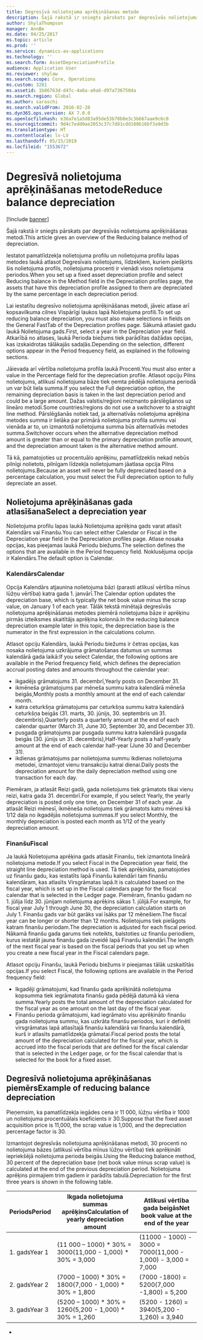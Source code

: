 ```yaml
---
title: Degresīvā nolietojuma aprēķināšanas metode
description: Šajā rakstā ir sniegts pārskats par degresīvās nolietojuma aprēķināšanas metodi.
author: ShylaThompson
manager: AnnBe
ms.date: 04/25/2017
ms.topic: article
ms.prod: ''
ms.service: dynamics-ax-applications
ms.technology: ''
ms.search.form: AssetDepreciationProfile
audience: Application User
ms.reviewer: shylaw
ms.search.scope: Core, Operations
ms.custom: 3281
ms.assetid: 1b86763d-d47c-4a6a-a9a6-d97a736750da
ms.search.region: Global
ms.author: saraschi
ms.search.validFrom: 2016-02-28
ms.dyn365.ops.version: AX 7.0.0
ms.openlocfilehash: e36a7e1a5d83a95de53b70b8e3c3b667aae9c6c0
ms.sourcegitcommit: 9d4c7edd0ae2053c37c7d81cdd180b16bf3a9d3b
ms.translationtype: HT
ms.contentlocale: lv-LV
ms.lasthandoff: 05/15/2019
ms.locfileid: "1553672"
---
```

# <a name="reduce-balance-depreciation"></a><span data-ttu-id="5d287-103">Degresīvā nolietojuma aprēķināšanas metode</span><span class="sxs-lookup"><span data-stu-id="5d287-103">Reduce balance depreciation</span></span>

[!include [banner](../includes/banner.md)]

<span data-ttu-id="5d287-104">Šajā rakstā ir sniegts pārskats par degresīvās nolietojuma aprēķināšanas metodi.</span><span class="sxs-lookup"><span data-stu-id="5d287-104">This article gives an overview of the Reducing balance method of depreciation.</span></span>

<span data-ttu-id="5d287-105">Iestatot pamatlīdzekļa nolietojuma profilu un nolietojuma profilu lapas metodes laukā atlasot Degresīvais nolietojums, līdzekļiem, kuriem piešķirts šis nolietojuma profils, nolietojuma procenti ir vienādi visos nolietojuma periodos.</span><span class="sxs-lookup"><span data-stu-id="5d287-105">When you set up a fixed asset depreciation profile and select Reducing balance in the Method field in the Depreciation profiles page, the assets that have this depreciation profile assigned to them are depreciated by the same percentage in each depreciation period.</span></span>

<span data-ttu-id="5d287-106">Lai iestatītu degresīvo nolietojuma aprēķināšanas metodi, jāveic atlase arī kopsavilkuma cilnes Vispārīgi laukos lapā Nolietojuma profili.</span><span class="sxs-lookup"><span data-stu-id="5d287-106">To set up reducing balance depreciation, you must also make selections in fields on the General FastTab of the Depreciation profiles page.</span></span> <span data-ttu-id="5d287-107">Sākumā atlasiet gadu laukā Nolietojuma gads.</span><span class="sxs-lookup"><span data-stu-id="5d287-107">First, select a year in the Depreciation year field.</span></span> <span data-ttu-id="5d287-108">Atkarībā no atlases, laukā Perioda biežums tiek parādītas dažādas opcijas, kas izskaidrotas tālākajās sadaļās.</span><span class="sxs-lookup"><span data-stu-id="5d287-108">Depending on the selection, different options appear in the Period frequency field, as explained in the following sections.</span></span> 

<span data-ttu-id="5d287-109">Jāievada arī vērtība nolietojuma profila laukā Procenti.</span><span class="sxs-lookup"><span data-stu-id="5d287-109">You must also enter a value in the Percentage field for the depreciation profile.</span></span> <span data-ttu-id="5d287-110">Atlasot opciju Pilns nolietojums, atlikusī nolietojuma bāze tiek ņemta pēdējā nolietojuma periodā un var būt liela summa.</span><span class="sxs-lookup"><span data-stu-id="5d287-110">If you select the Full depreciation option, the remaining depreciation basis is taken in the last depreciation period and could be a large amount.</span></span> <span data-ttu-id="5d287-111">Dažas valstis/reģioni neizmanto pārslēgšanos uz lineāro metodi.</span><span class="sxs-lookup"><span data-stu-id="5d287-111">Some countries/regions do not use a switchover to a straight line method.</span></span> <span data-ttu-id="5d287-112">Pārslēgšanās notiek tad, ja alternatīvās nolietojuma aprēķina metodes summa ir lielāka par primārā nolietojuma profila summu vai vienāda ar to, un izmantotā nolietojuma summa būs alternatīvās metodes summa.</span><span class="sxs-lookup"><span data-stu-id="5d287-112">Switchover occurs when the alternative depreciation method amount is greater than or equal to the primary depreciation profile amount, and the depreciation amount taken is the alternative method amount.</span></span> 

<span data-ttu-id="5d287-113">Tā kā, pamatojoties uz procentuālo aprēķinu, pamatlīdzeklis nekad nebūs pilnīgi nolietots, pilnīgam līdzekļa nolietojumam jāatlasa opcija Pilns nolietojums.</span><span class="sxs-lookup"><span data-stu-id="5d287-113">Because an asset will never be fully depreciated based on a percentage calculation, you must select the Full depreciation option to fully depreciate an asset.</span></span>

## <a name="select-a-depreciation-year"></a><span data-ttu-id="5d287-114">Nolietojuma aprēķināšanas gada atlasīšana</span><span class="sxs-lookup"><span data-stu-id="5d287-114">Select a depreciation year</span></span>
<span data-ttu-id="5d287-115">Nolietojuma profilu lapas laukā Nolietojuma aprēķina gads varat atlasīt Kalendārs vai Finanšu.</span><span class="sxs-lookup"><span data-stu-id="5d287-115">You can select either Calendar or Fiscal in the Depreciation year field in the Depreciation profiles page.</span></span> <span data-ttu-id="5d287-116">Atlase nosaka opcijas, kas pieejamas laukā Periodu biežums.</span><span class="sxs-lookup"><span data-stu-id="5d287-116">The selection defines the options that are available in the Period frequency field.</span></span> <span data-ttu-id="5d287-117">Noklusējuma opcija ir Kalendārs.</span><span class="sxs-lookup"><span data-stu-id="5d287-117">The default option is Calendar.</span></span>

### <a name="calendar"></a><span data-ttu-id="5d287-118">Kalendārs</span><span class="sxs-lookup"><span data-stu-id="5d287-118">Calendar</span></span>

<span data-ttu-id="5d287-119">Opcija Kalendārs atjaunina nolietojuma bāzi (parasti atlikusī vērtība mīnus lūžņu vērtība) katra gada 1. janvārī.</span><span class="sxs-lookup"><span data-stu-id="5d287-119">The Calendar option updates the depreciation base, which is typically the net book value minus the scrap value, on January 1 of each year.</span></span> <span data-ttu-id="5d287-120">Tālāk tekstā minētajā degresīvās nolietojuma aprēķināšanas metodes piemērā nolietojuma bāze ir aprēķinu pirmās izteiksmes skaitītājs aprēķina kolonnā.</span><span class="sxs-lookup"><span data-stu-id="5d287-120">In the reducing balance depreciation example later in this topic, the depreciation base is the numerator in the first expression in the calculations column.</span></span> 

<span data-ttu-id="5d287-121">Atlasot opciju Kalendārs, laukā Periodu biežums ir četras opcijas, kas nosaka nolietojuma uzkrājuma grāmatošanas datumus un summas kalendārā gada laikā:</span><span class="sxs-lookup"><span data-stu-id="5d287-121">If you select Calendar, the following options are available in the Period frequency field, which defines the depreciation accrual posting dates and amounts throughout the calendar year:</span></span>

-   <span data-ttu-id="5d287-122">ikgadējs grāmatojums 31. decembrī,</span><span class="sxs-lookup"><span data-stu-id="5d287-122">Yearly posts on December 31.</span></span>
-   <span data-ttu-id="5d287-123">ikmēneša grāmatojums par mēneša summu katra kalendārā mēneša beigās,</span><span class="sxs-lookup"><span data-stu-id="5d287-123">Monthly posts a monthly amount at the end of each calendar month.</span></span>
-   <span data-ttu-id="5d287-124">katra ceturkšņa grāmatojums par ceturkšņa summu katra kalendārā ceturkšņa beigās (31. marts, 30. jūnijs, 30. septembris un 31. decembris),</span><span class="sxs-lookup"><span data-stu-id="5d287-124">Quarterly posts a quarterly amount at the end of each calendar quarter (March 31, June 30, September 30, and December 31).</span></span>
-   <span data-ttu-id="5d287-125">pusgada grāmatojums par pusgada summu katra kalendārā pusgada beigās (30. jūnijs un 31. decembris),</span><span class="sxs-lookup"><span data-stu-id="5d287-125">Half-Yearly posts a half-yearly amount at the end of each calendar half-year (June 30 and December 31).</span></span>
-   <span data-ttu-id="5d287-126">ikdienas grāmatojums par nolietojuma summu ikdienas nolietojuma metodei, izmantojot vienu transakciju katrai dienai.</span><span class="sxs-lookup"><span data-stu-id="5d287-126">Daily posts the depreciation amount for the daily depreciation method using one transaction for each day.</span></span>

<span data-ttu-id="5d287-127">Piemēram, ja atlasāt Reizi gadā, gada nolietojums tiek grāmatots tikai vienu reizi, katra gada 31. decembrī.</span><span class="sxs-lookup"><span data-stu-id="5d287-127">For example, if you select Yearly, the yearly depreciation is posted only one time, on December 31 of each year.</span></span> <span data-ttu-id="5d287-128">Ja atlasāt Reizi mēnesī, ikmēneša nolietojums tiek grāmatots katru mēnesi kā 1/12 daļa no ikgadējās nolietojuma summas.</span><span class="sxs-lookup"><span data-stu-id="5d287-128">If you select Monthly, the monthly depreciation is posted each month as 1/12 of the yearly depreciation amount.</span></span>

### <a name="fiscal"></a><span data-ttu-id="5d287-129">Finanšu</span><span class="sxs-lookup"><span data-stu-id="5d287-129">Fiscal</span></span>

<span data-ttu-id="5d287-130">Ja laukā Nolietojuma aprēķina gads atlasāt Finanšu, tiek izmantota lineārā nolietojuma metode.</span><span class="sxs-lookup"><span data-stu-id="5d287-130">If you select Fiscal in the Depreciation year field, the straight line depreciation method is used.</span></span> <span data-ttu-id="5d287-131">Tā tiek aprēķināta, pamatojoties uz finanšu gadu, kas iestatīts lapā Finanšu kalendāri tam finanšu kalendāram, kas atlasīts Virsgrāmatas lapā.</span><span class="sxs-lookup"><span data-stu-id="5d287-131">It is calculated based on the fiscal year, which is set up in the Fiscal calendars page for the fiscal calendar that is selected in the Ledger page.</span></span> <span data-ttu-id="5d287-132">Piemēram, finanšu gadam no 1. jūlija līdz 30. jūnijam nolietojuma aprēķins sākas 1. jūlijā.</span><span class="sxs-lookup"><span data-stu-id="5d287-132">For example, for fiscal year July 1 through June 30, the depreciation calculation starts on July 1.</span></span> <span data-ttu-id="5d287-133">Finanšu gads var būt garāks vai īsāks par 12 mēnešiem.</span><span class="sxs-lookup"><span data-stu-id="5d287-133">The fiscal year can be longer or shorter than 12 months.</span></span> <span data-ttu-id="5d287-134">Nolietojums tiek pielāgots katram finanšu periodam.</span><span class="sxs-lookup"><span data-stu-id="5d287-134">The depreciation is adjusted for each fiscal period.</span></span> <span data-ttu-id="5d287-135">Nākamā finanšu gada garums tiek noteikts, balstoties uz finanšu periodiem, kurus iestatāt jauna finanšu gada izveidē lapā Finanšu kalendāri.</span><span class="sxs-lookup"><span data-stu-id="5d287-135">The length of the next fiscal year is based on the fiscal periods that you set up when you create a new fiscal year in the Fiscal calendars page.</span></span>


<span data-ttu-id="5d287-136">Atlasot opciju Finanšu, laukā Periodu biežums ir pieejamas tālāk uzskaitītās opcijas.</span><span class="sxs-lookup"><span data-stu-id="5d287-136">If you select Fiscal, the following options are available in the Period frequency field:</span></span>

-   <span data-ttu-id="5d287-137">Ikgadēji grāmatojumi, kad finanšu gada aprēķinātā nolietojuma kopsumma tiek iegrāmatota finanšu gada pēdējā datumā kā viena summa.</span><span class="sxs-lookup"><span data-stu-id="5d287-137">Yearly posts the total amount of the depreciation calculated for the fiscal year as one amount on the last day of the fiscal year.</span></span>
-   <span data-ttu-id="5d287-138">Finanšu perioda grāmatojumi, kad iegrāmato visu aprēķināto finanšu gada nolietojuma summu, kas uzkrāta finanšu periodos, kuri ir definēti virsgrāmatas lapā atlasītajā finanšu kalendārā vai finanšu kalendārā, kurš ir atlasīts pamatlīdzekļa grāmatai.</span><span class="sxs-lookup"><span data-stu-id="5d287-138">Fiscal period posts the total amount of the depreciation calculated for the fiscal year, which is accrued into the fiscal periods that are defined for the fiscal calendar that is selected in the Ledger page, or for the fiscal calendar that is selected for the book for a fixed asset.</span></span>

## <a name="example-of-reducing-balance-depreciation"></a><span data-ttu-id="5d287-139">Degresīvā nolietojuma aprēķināšanas piemērs</span><span class="sxs-lookup"><span data-stu-id="5d287-139">Example of reducing balance depreciation</span></span>

<span data-ttu-id="5d287-140">Pieņemsim, ka pamatlīdzekļa iegādes cena ir 11 000, lūžņu vērtība ir 1000 un nolietojuma procentuālais koeficients ir 30.</span><span class="sxs-lookup"><span data-stu-id="5d287-140">Suppose that the fixed asset acquisition price is 11,000, the scrap value is 1,000, and the depreciation percentage factor is 30.</span></span> 

<span data-ttu-id="5d287-141">Izmantojot degresīvās nolietojuma aprēķināšanas metodi, 30 procenti no nolietojuma bāzes (atlikusī vērtība mīnus lūžņu vērtība) tiek aprēķināti iepriekšējā nolietojuma perioda beigās.</span><span class="sxs-lookup"><span data-stu-id="5d287-141">Using the Reducing balance method, 30 percent of the depreciation base (net book value minus scrap value) is calculated at the end of the previous depreciation period.</span></span> <span data-ttu-id="5d287-142">Nolietojuma aprēķins pirmajiem trim gadiem ir parādīts tabulā.</span><span class="sxs-lookup"><span data-stu-id="5d287-142">Depreciation for the first three years is shown in the following table.</span></span>

| <span data-ttu-id="5d287-143">Periods</span><span class="sxs-lookup"><span data-stu-id="5d287-143">Period</span></span> | <span data-ttu-id="5d287-144">Ikgada nolietojuma summas aprēķins</span><span class="sxs-lookup"><span data-stu-id="5d287-144">Calculation of yearly depreciation amount</span></span> | <span data-ttu-id="5d287-145">Atlikusī vērtība gada beigās</span><span class="sxs-lookup"><span data-stu-id="5d287-145">Net book value at the end of the year</span></span> |
|--------|-------------------------------------------|---------------------------------------|
| <span data-ttu-id="5d287-146">1. gads</span><span class="sxs-lookup"><span data-stu-id="5d287-146">Year 1</span></span> | <span data-ttu-id="5d287-147">(11 000 – 1000) \* 30% = 3000</span><span class="sxs-lookup"><span data-stu-id="5d287-147">(11,000 - 1,000) \* 30% = 3,000</span></span>           | <span data-ttu-id="5d287-148">(11000 - 1000) - 3000 = 7000</span><span class="sxs-lookup"><span data-stu-id="5d287-148">(11,000 - 1,000) - 3,000 = 7,000</span></span>      |
| <span data-ttu-id="5d287-149">2. gads</span><span class="sxs-lookup"><span data-stu-id="5d287-149">Year 2</span></span> | <span data-ttu-id="5d287-150">(7000 – 1000) \* 30% = 1800</span><span class="sxs-lookup"><span data-stu-id="5d287-150">(7,000 - 1,000) \* 30% = 1,800</span></span>            | <span data-ttu-id="5d287-151">(7000 -1800) = 5200</span><span class="sxs-lookup"><span data-stu-id="5d287-151">(7,000 -1,800) = 5,200</span></span>                |
| <span data-ttu-id="5d287-152">3. gads</span><span class="sxs-lookup"><span data-stu-id="5d287-152">Year 3</span></span> | <span data-ttu-id="5d287-153">(5200 – 1000) \* 30% = 1260</span><span class="sxs-lookup"><span data-stu-id="5d287-153">(5,200 - 1,000) \* 30% = 1,260</span></span>            | <span data-ttu-id="5d287-154">(5200 - 1260) = 3940</span><span class="sxs-lookup"><span data-stu-id="5d287-154">(5,200 - 1,260) = 3,940</span></span>               |


-





